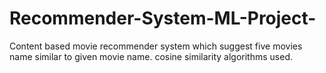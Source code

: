 # Recommender-System-ML-Project-

Content based movie recommender system which suggest five movies name similar to given movie name.
cosine similarity algorithms used.
